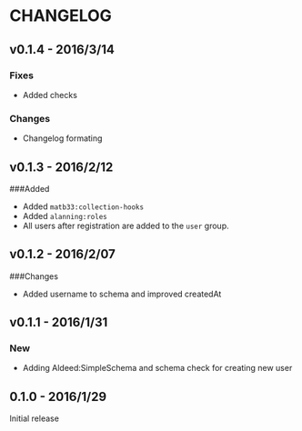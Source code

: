 # CHANGELOG

## v0.1.4 - 2016/3/14

### Fixes

*   Added checks

### Changes

*   Changelog formating

## v0.1.3 - 2016/2/12

###Added

*   Added `matb33:collection-hooks`
*   Added `alanning:roles`
*   All users after registration are added to the `user` group.

## v0.1.2 - 2016/2/07

###Changes

*   Added username to schema and improved createdAt

## v0.1.1 - 2016/1/31

### New

*   Adding Aldeed:SimpleSchema and schema check for creating new user

## 0.1.0 - 2016/1/29
  Initial release
